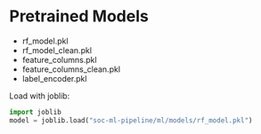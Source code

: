# Pretrained Models
- rf_model.pkl
- rf_model_clean.pkl
- feature_columns.pkl
- feature_columns_clean.pkl
- label_encoder.pkl

Load with joblib:
```python
import joblib
model = joblib.load("soc-ml-pipeline/ml/models/rf_model.pkl")

